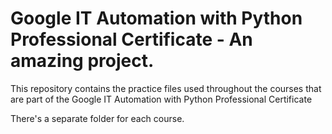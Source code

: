 # Google IT Automation with Python Professional Certificate - An amazing project.

This repository contains the practice files used throughout the courses that are
part of the Google IT Automation with Python Professional Certificate

There's a separate folder for each course.

